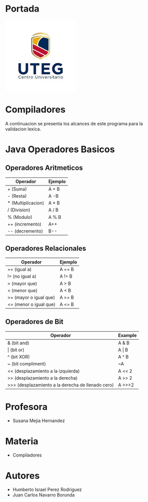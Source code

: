 
# Portada

![uteg](docs/.img/uteg.jpg)

# Compiladores

A continuacion se presenta los alcances de este programa para la validacion lexica.  


# Java Operadores Basicos

## Operadores Aritmeticos

| Operador           | Ejemplo |
|--------------------|---------|
| + (Suma)           | A + B   |
| - (Resta)          | A -B    |
| * (Multiplicacion) | A * B   |
| / (Division)       | A / B   |
| % (Modulo)         | A % B   |
| ++ (incremento)    | A++     |
| -- (decremento)    | B--     |

## Operadores Relacionales

| Operador               | Ejemplo |
|------------------------|---------|
| == (igual a)           | A == B  |
| != (no igual a)        | A != B  |
| > (mayor que)          | A > B   |
| < (menor que)          | A < B   |
| >= (mayor o igual que) | A >= B  |
| <= (menor o igual que) | A <= B  |

## Operadores de Bit

| Operador                                          | Example |
|---------------------------------------------------|---------|
| & (bit and)                                       | A & B   |
| \| (bit or)                                       | A \| B  |
| ^ (bit XOR)                                       | A ^ B   |
| ~ (bit compliment)                                | ~A      |
| << (desplazamiento a la izquierda)                | A << 2  |
| >> (desplazamiento a la derecha)                  | A >> 2  |
| >>> (desplazamiento a la derecha de llenado cero) | A >>>2  |

# Profesora

- Susana Mejia Hernandez

# Materia

- Compiladores

# Autores

- Humberto Israel Perez Rodriguez
- Juan Carlos Navarro Borunda